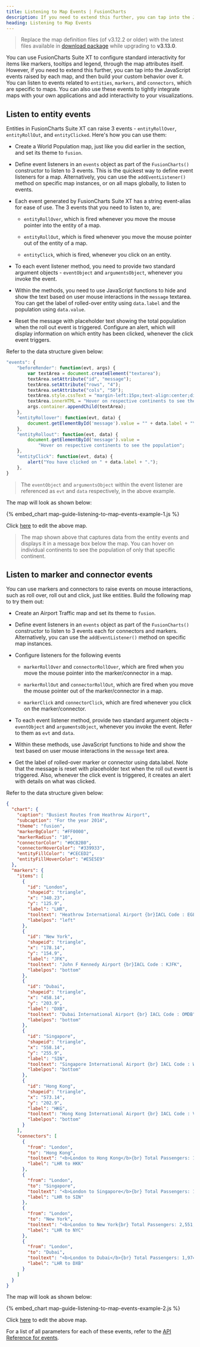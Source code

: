 ```yaml
---
title: Listening to Map Events | FusionCharts
description: If you need to extend this further, you can tap into the JavaScript events raised by each map, and then build your custom behavior over it.
heading: Listening to Map Events
---
```


> Replace the map definition files (of v3.12.2 or older) with the latest files available in [download package](https://www.fusioncharts.com/download/fusioncharts-suite) while upgrading to **v3.13.0**.

You can use FusionCharts Suite XT to configure standard interactivity for items like markers, tooltips and legend, through the map attributes itself. However, if you need to extend this further, you can tap into the JavaScript events raised by each map, and then build your custom behavior over it. You can listen to events related to `entities`, `markers`, and `connectors`, which are specific to maps. You can also use these events to tightly integrate maps with your own applications and add interactivity to your visualizations.

## Listen to entity events

Entities in FusionCharts Suite XT can raise 3 events - `entityRollOver`, `entityRollOut`, and `entityClicked`. Here's how you can use them:

- Create a World Population map, just like you did earlier in the <Simple Data Driven Maps> section, and set its theme to `fusion`.

- Define event listeners in an `events` object as part of the `FusionCharts()` constructor to listen to 3 events. This is the quickest way to define event listeners for a map. Alternatively, you can use the `addEventListener()` method on specific map instances, or on all maps globally, to listen to events.

- Each event generated by FusionCharts Suite XT has a string event-alias for ease of use. The 3 events that you need to listen to, are:

  - `entityRollOver`, which is fired whenever you move the mouse pointer into the entity of a map.

  - `entityRollOut`, which is fired whenever you move the mouse pointer out of the entity of a map.

  - `entityClick`, which is fired, whenever you click on an entity.

- To each event listener method, you need to provide two standard argument objects - `eventObject` and `argumentsObject`, whenever you invoke the event.

- Within the methods, you need to use JavaScript functions to hide and show the text based on user mouse interactions in the `message` textarea. You can get the label of rolled-over entity using `data.label` and the population using `data.value`.

- Reset the message with placeholder text showing the total population when the roll out event is triggered. Configure an alert, which will display information on which entity has been clicked, whenever the click event triggers.

Refer to the data structure given below:

```javascript
"events": {
    "beforeRender": function(evt, args) {
        var textArea = document.createElement("textarea");
        textArea.setAttribute("id", "message");
        textArea.setAttribute("rows", "4");
        textArea.setAttribute("cols", "50");
        textArea.style.cssText = "margin-left:15px;text-align:center;display:block;";
        textArea.innerHTML = "Hover on respective continents to see the population";
        args.container.appendChild(textArea);
    },
    "entityRollover": function(evt, data) {
        document.getElementById('message').value = "" + data.label + "\n" + "Population: " + data.value + "M";
    },
    "entityRollout": function(evt, data) {
        document.getElementById('message').value =
            "Hover on respective continents to see the population";
    },
    "entityClick": function(evt, data) {
        alert("You have clicked on " + data.label + ".");
    },
}
```

> The `eventObject` and `argumentsObject` within the event listener are referenced as `evt` and `data` respectively, in the above example.

The map will look as shown below:

{% embed_chart map-guide-listening-to-map-events-example-1.js %}

Click [here](http://jsfiddle.net/fusioncharts/twp9sypv/) to edit the above map.

> The map shown above that captures data from the entity events and displays it in a message box below the map. You can hover on individual continents to see the population of only that specific continent.

## Listen to marker and connector events

You can use markers and connectors to raise events on mouse interactions, such as roll over, roll out and click, just like entities. Build the following map to try them out:

- Create an Airport Traffic map and set its theme to `fusion`.

- Define event listeners in an `events` object as part of the `FusionCharts()` constructor to listen to 3 events each for connectors and markers. Alternatively, you can use the `addEventListener()` method on specific map instances.

- Configure listeners for the following events

  - `markerRollOver` and `connectorRollOver`, which are fired when you move the mouse pointer into the marker/connector in a map.

  - `markerRollOut` and `connectorRollOut`, which are fired when you move the mouse pointer out of the marker/connector in a map.

  - `markerClick` and `connectorClick`, which are fired whenever you click on the marker/connector.

- To each event listener method, provide two standard argument objects - `eventObject` and `argumentsObject`, whenever you invoke the event. Refer to them as `evt` and `data`.

- Within these methods, use JavaScript functions to hide and show the text based on user mouse interactions in the `message` text area.

- Get the label of rolled-over marker or connector using data.label. Note that the message is reset with placeholder text when the roll out event is triggered. Also, whenever the click event is triggered, it creates an alert with details on what was clicked.

Refer to the data structure given below:

```json
{
  "chart": {
    "caption": "Busiest Routes from Heathrow Airport",
    "subcaption": "For the year 2014",
    "theme": "fusion",
    "markerBgColor": "#FF0000",
    "markerRadius": "10",
    "connectorColor": "#0CB2B0",
    "connectorHoverColor": "#339933",
    "entityFillColor": "#CECED2",
    "entityFillHoverColor": "#E5E5E9"
  },
  "markers": {
    "items": [
      {
        "id": "London",
        "shapeid": "triangle",
        "x": "340.23",
        "y": "125.9",
        "label": "LHR",
        "tooltext": "Heathrow International Airport {br}IACL Code : EGLL",
        "labelpos": "left"
      },
      {
        "id": "New York",
        "shapeid": "triangle",
        "x": "178.14",
        "y": "154.9",
        "label": "JFK",
        "tooltext": "John F Kennedy Airport {br}IACL Code : KJFK",
        "labelpos": "bottom"
      },
      {
        "id": "Dubai",
        "shapeid": "triangle",
        "x": "458.14",
        "y": "203.9",
        "label": "DXB",
        "tooltext": "Dubai International Airport {br} IACL Code : OMDB",
        "labelpos": "bottom"
      },
      {
        "id": "Singapore",
        "shapeid": "triangle",
        "x": "558.14",
        "y": "255.9",
        "label": "SIN",
        "tooltext": "Singapore International Airport {br} IACL Code : WSSS",
        "labelpos": "bottom"
      },
      {
        "id": "Hong Kong",
        "shapeid": "triangle",
        "x": "573.14",
        "y": "202.9",
        "label": "HKG",
        "tooltext": "Hong Kong International Airport {br} IACL Code : VHHH",
        "labelpos": "bottom"
      }
    ],
    "connectors": [
      {
        "from": "London",
        "to": "Hong Kong",
        "tooltext": "<b>London to Hong Kong</b>{br} Total Passengers: 1,801,520",
        "label": "LHR to HKK"
      },
      {
        "from": "London",
        "to": "Singapore",
        "tooltext": "<b>London to Singapore</b>{br} Total Passengers: 1,507,032",
        "label": "LHR to SIN"
      },
      {
        "from": "London",
        "to": "New York",
        "tooltext": "<b>London to New York{br} Total Passengers: 2,551,276",
        "label": "LHR to NYC"
      },
      {
        "from": "London",
        "to": "Dubai",
        "tooltext": "<b>London to Dubai</b>{br} Total Passengers: 1,974,078",
        "label": "LHR to DXB"
      }
    ]
  }
}
```

The map will look as shown below:

{% embed_chart map-guide-listening-to-map-events-example-2.js %}

Click [here](http://jsfiddle.net/fusioncharts/t226vxnp/) to edit the above map.

For a list of all parameters for each of these events, refer to the [API Reference for events](/api/fusioncharts/fusioncharts-events).
